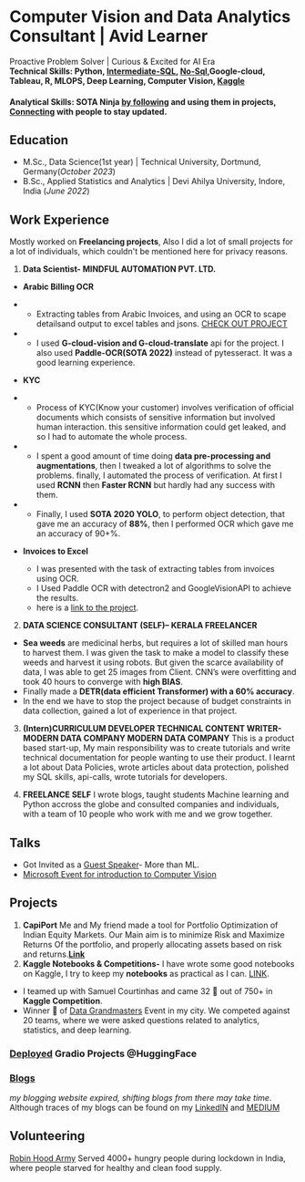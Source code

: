 # Computer Vision and Data Analytics Consultant | Avid Learner
Proactive Problem Solver | Curious & Excited for AI Era  
**Technical Skills: Python, [Intermediate-SQL](https://www.linkedin.com/learning/certificates/4c2d9889f9dd7339e2dab7a0f47a5291f55d7ff7df243be19e525e91a60d5979), [No-Sql](https://www.linkedin.com/learning/certificates/3e309bcf37dad9e89243509103a6bb8ebb3c5a4ce86d18e5b6405cfd2d299f34?lipi=urn%3Ali%3Apage%3Ad_flagship3_profile_view_base%3BH70bUgKRSrisAY7rYn4EbQ%3D%3D),Google-cloud, Tableau, R, MLOPS, Deep Learning, Computer Vision, [Kaggle](https://kaggle.com/shyamgupta196)**

#### Analytical Skills: SOTA Ninja [by following](https://paperswithcode.com/) and using them in projects, [Connecting](https://www.linkedin.com/in/shyam-gupta-5356511aa/) with people to stay updated. 

## Education
- M.Sc., Data Science(1st year) | Technical University, Dortmund, Germany(_October 2023_)	 			        		
- B.Sc., Applied Statistics and Analytics | Devi Ahilya University, Indore, India (_June 2022_)

## Work Experience
Mostly worked on **Freelancing projects**, Also I did a lot of small projects for a lot of individuals, which couldn't be mentioned here for privacy reasons.

1. **Data Scientist- MINDFUL AUTOMATION PVT. LTD.**
- **Arabic Billing OCR**
- - Extracting tables from Arabic Invoices, and using an OCR to scape detailsand output to excel tables and jsons. [CHECK OUT PROJECT](https://github.com/shyamgupta196/Arabic-ocr)
- - I used **G-cloud-vision and G-cloud-translate** api for the project. I also used **Paddle-OCR(SOTA 2022)** instead of pytesseract. It was a good learning experience.

- **KYC**
- - Process of KYC(Know your customer) involves verification of official documents which consists of
sensitive information but involved human interaction. this sensitive information could get leaked, and so I
had to automate the whole process.
- - I spent a good amount of time doing **data pre-processing and augmentations**, then I tweaked a lot of
algorithms to solve the problems. finally, I automated the process of verification. At first I used **RCNN** then **Faster RCNN** but hardly had any success with them.
- - Finally, I used **SOTA 2020 YOLO**, to perform object detection, that gave me an accuracy of **88%**, then I performed OCR which gave me an accuracy of 90+%.
- **Invoices to Excel**
  - I was presented with the task of extracting tables from invoices using OCR.
  - I Used Paddle OCR with detectron2 and GoogleVisionAPI to achieve the results.
  - here is a [link to the project](https://github.com/shyamgupta196/ss-table-extract-OCR/).

2. **DATA SCIENCE CONSULTANT (SELF)– KERALA FREELANCER**
- **Sea weeds** are medicinal herbs, but requires a lot of skilled man hours to harvest them. I was given the task to make a model to classify these weeds and harvest it using robots. But given the scarce availability of data, I was able to get 25 images from Client. CNN’s were overfitting and took 40 hours to converge with **high BIAS**.
- Finally made a **DETR(data efficient Transformer) with a 60% accuracy**.
- In the end we have to stop the project because of budget constraints in data collection, gained a lot of experience in that project.

3. **(Intern)CURRICULUM DEVELOPER TECHNICAL CONTENT WRITER- MODERN DATA COMPANY MODERN DATA COMPANY**
This is a product based start-up, My main responsibility was to create tutorials and write technical documentation for people wanting to use their product. I learnt a lot about Data Policies, wrote articles about data protection, polished my SQL skills, api-calls, wrote tutorials for developers. 

4. **FREELANCE SELF**
I wrote blogs, taught students Machine learning and Python accross the globe and consulted companies and individuals, with a team of 10 people who work with me and we grow together.

## Talks 
- Got Invited as a [Guest Speaker](https://www.linkedin.com/feed/update/urn:li:activity:7099910618928877569/)- More than ML.
- [Microsoft Event for introduction to Computer Vision](https://www.linkedin.com/posts/shyam-d-gupta-5356511aa_connections-machinelearning-deeplearning-activity-7143677011511640065-pjXH?utm_source=share&utm_medium=member_desktop)

## Projects
1. **CapiPort**
  Me and My friend made a tool for Portfolio Optimization of Indian Equity Markets. Our Main aim is to minimize Risk and Maximize Returns Of the portfolio, and properly allocating assets based on risk and returns.[**Link**](https://huggingface.co/spaces/sankhyikii/CapiPort)  
3. **Kaggle Notebooks & Competitions-** 
I have wrote some good notebooks on Kaggle, I try to keep my **notebooks** as practical as I can. [LINK](https://www.kaggle.com/shyamgupta196).
- I teamed up with Samuel Courtinhas and came 32 🎉 out of 750+ in **Kaggle Competition**.
- Winner 🎉 of [Data Grandmasters](https://www.linkedin.com/feed/update/urn:li:activity:6968001880232747008/) Event in my city. We competed against 20 teams, where we were asked questions related to analytics, statistics, and deep learning.
### [Deployed](https://huggingface.co/sankhyikii) Gradio Projects @HuggingFace

### [Blogs](https://shyamgupta196.github.io/blogs) 
*my blogging website expired, shifting blogs from there may take time*. Although traces of my blogs can be found on my [LinkedIN](https://www.linkedin.com/in/shyam-gupta-5356511aa/) and [MEDIUM](https://medium.com/@OG-shyam)

## Volunteering 
[Robin Hood Army](https://robinhoodarmy.com/) Served 4000+ hungry people during lockdown in India, where people starved for healthy and clean food supply.
